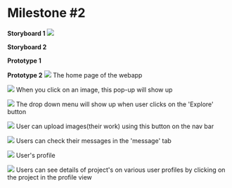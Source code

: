 # Milestone #2

__Storyboard 1__
![](/COGS121/cogs121/m2_images/storyboard.jpg)

__Storyboard 2__

__Prototype 1__

__Prototype 2__
 ![](/COGS121/cogs121/m2_images/home.jpg)
 The home page of the webapp

 ![](/COGS121/cogs121/m2_images/picview.jpg)
 When you click on an image, this pop-up will show up

 ![](/COGS121/cogs121/m2_images/explore.jpg)
 The drop down menu will show up when user clicks on the 'Explore' button

 ![](/COGS121/cogs121/m2_images/upload.jpg)
 User can upload images(their work) using this button on the nav bar

 ![](/COGS121/cogs121/m2_images/messages.jpg)
 Users can check their messages in the 'message' tab

 ![](/COGS121/cogs121/m2_images/profile.jpg)
 User's profile

 ![](/COGS121/cogs121/m2_images/project1.jpg)
 Users can see details of project's on various user profiles by clicking on the project in the profile view
